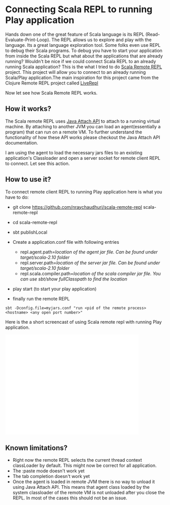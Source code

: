 
# Connecting Scala REPL to running Play application

Hands down one of the great feature of Scala language is its REPL (Read-Evaluate-Print-Loop). The REPL allows us to
explore and play with the language. Its a great language exploration tool. Some folks even use REPL to debug their
Scala programs. To debug you have to start your application from inside the Scala REPL but what about the applications
that are already running? Wouldn't be nice if we could connect Scala REPL to an already running Scala application?
This is the what I tried to do [Scala Remote REPL](https://github.com/nraychaudhuri/scala-remote-repl) project.
This project will allow you to connect to an already running Scala/Play application.The main inspiration for this
project came from the Clojure Remote REPL project called [LiveRepl](https://github.com/djpowell/liverepl)

Now let see how Scala Remote REPL works.

## How it works?

The Scala remote REPL uses [Java Attach API](http://docs.oracle.com/javase/7/docs/technotes/guides/attach/index.html) to attach to a running virtual machine. By attaching to another JVM
you can load an agent(essentially a program) that can run on a remote VM. To further understand the functionality of
how these API works please checkout the Java Attach API documentation.

I am using the agent to load the necessary jars files to an existing application's Classloader and open a server
socket for remote client REPL to connect. Let see this action.

## How to use it?

To connect remote client REPL to running Play application here is what you have to do:

- git clone https://github.com/nraychaudhuri/scala-remote-repl scala-remote-repl
- cd scala-remote-repl
- sbt publishLocal
- Create a application.conf file with following entries

  - repl.agent.path=*location of the agent jar file. Can be found under target/scala-2.10 folder*
  - repl.server.path=*location of the server jar file. Can be found under target/scala-2.10 folder*
  - repl.scala.compiler.path=*location of the scala compiler jar file. You can use sbt/show fullClasspath to find the location*
- play start (to start your play application)
- finally run the remote REPL

```sbt -Dconfig.file=myjars.conf "run <pid of the remote process> <hostname> <any open port number>"```

Here is the a short screencast of using Scala remote repl with running Play application.

<iframe width="420" height="315" src="//www.youtube.com/embed/SKNhET81FxI" frameborder="0" allowfullscreen>
</iframe>


## Known limitations?

- Right now the remote REPL selects the current thread context classLoader by default. This might now be correct for
  all application.
- The :paste mode doesn't work yet
- The tab completion doesn't work yet
- Once the agent is loaded in remote JVM there is no way to unload it using Java Attach API. This means that agent class
  loaded by the system classloader of the remote VM is not unloaded after you close the REPL. In most of the cases
  this should not be an issue.  
